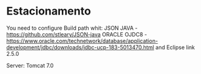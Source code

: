 # Estacionamento

You need to configure Build path whit: 
JSON JAVA - https://github.com/stleary/JSON-java
ORACLE OJDC8 - https://www.oracle.com/technetwork/database/application-development/jdbc/downloads/jdbc-ucp-183-5013470.html
and Eclipse link 2.5.0

Server: Tomcat 7.0
